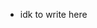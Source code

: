 -  idk to write here

<!---
BulgariaMonster-dev/BulgariaMonster-dev is a ✨ special ✨ repository because its `README.md` (this file) appears on your GitHub profile.
You can click the Preview link to take a look at your changes.
--->
